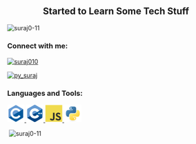 <h2 align="center" color = "blue" >Started to Learn Some Tech Stuff</h2>

<p align="left"> <img src="https://komarev.com/ghpvc/?username=suraj0-11&label=Profile%20views&color=0e75b6&style=flat" alt="suraj0-11" /> </p>

<h3 align="left">Connect with me:</h3>

<p align="left">

<a href="https://linkedin.com/in/suraj010" target="blank"><img align="center" src="https://raw.githubusercontent.com/rahuldkjain/github-profile-readme-generator/master/src/images/icons/Social/linked-in-alt.svg" alt="suraj010" height="30" width="40" /></a>

<a href="https://instagram.com/py_suraj" target="blank"><img align="center" src="https://raw.githubusercontent.com/rahuldkjain/github-profile-readme-generator/master/src/images/icons/Social/instagram.svg" alt="py_suraj" height="30" width="40" /></a>

</p>

<h3 align="left">Languages and Tools:</h3>

<p align="left"> <a href="https://www.cprogramming.com/" target="_blank" rel="noreferrer"> <img src="https://raw.githubusercontent.com/devicons/devicon/master/icons/c/c-original.svg" alt="c" width="40" height="40"/> </a> <a href="https://www.w3schools.com/cpp/" target="_blank" rel="noreferrer"> <img src="https://raw.githubusercontent.com/devicons/devicon/master/icons/cplusplus/cplusplus-original.svg" alt="cplusplus" width="40" height="40"/> </a> <a href="https://developer.mozilla.org/en-US/docs/Web/JavaScript" target="_blank" rel="noreferrer"> <img src="https://raw.githubusercontent.com/devicons/devicon/master/icons/javascript/javascript-original.svg" alt="javascript" width="40" height="40"/> </a> <a href="https://www.python.org" target="_blank" rel="noreferrer"> <img src="https://raw.githubusercontent.com/devicons/devicon/master/icons/python/python-original.svg" alt="python" width="40" height="40"/> </a> </p>

<p>&nbsp;<img align="center" src="https://github-readme-stats.vercel.app/api?username=suraj0-11&show_icons=true&locale=en" alt="suraj0-11" /></p>
